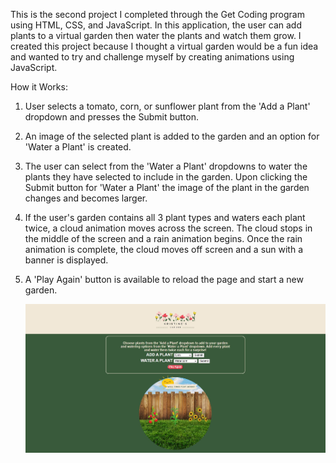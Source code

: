This is the second project I completed through the Get Coding program using HTML, CSS, and JavaScript. In this application, the user can add plants to a virtual garden then water the plants and watch them grow. I created this project because I thought a virtual garden would be a fun idea and wanted to try and challenge myself by creating animations using JavaScript.

How it Works:

1. User selects a tomato, corn, or sunflower plant from the 'Add a Plant' dropdown and presses the Submit button.
2. An image of the selected plant is added to the garden and an option for 'Water a Plant' is created.
3. The user can select from the 'Water a Plant' dropdowns to water the plants they have selected to include in the garden. Upon clicking the Submit button for 'Water a Plant' the image of the plant in the garden changes and becomes larger.
4. If the user's garden contains all 3 plant types and waters each plant twice, a cloud animation moves across the screen. The cloud stops in the middle of the screen and a rain animation begins. Once the rain animation is complete, the cloud moves off screen and a sun with a banner is displayed.
5. A 'Play Again' button is available to reload the page and start a new garden.

   ![alt text](https://github.com/kbaillieul/Garden/blob/master/Capture.JPG?raw=true)
